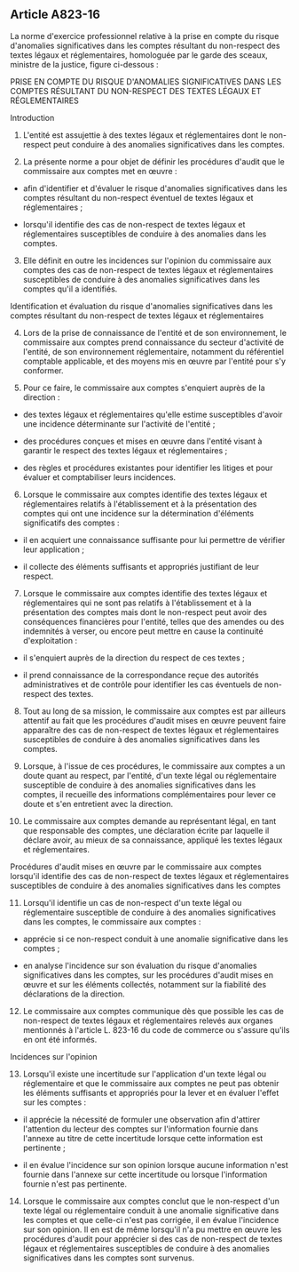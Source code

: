 Article A823-16
----
La norme d'exercice professionnel relative à la prise en compte du risque
d'anomalies significatives dans les comptes résultant du non-respect des textes
légaux et réglementaires, homologuée par le garde des sceaux, ministre de la
justice, figure ci-dessous :

PRISE EN COMPTE DU RISQUE D'ANOMALIES SIGNIFICATIVES DANS LES COMPTES RÉSULTANT
DU NON-RESPECT DES TEXTES LÉGAUX ET RÉGLEMENTAIRES


Introduction

1. L'entité est assujettie à des textes légaux et réglementaires dont le
non-respect peut conduire à des anomalies significatives dans les comptes.

2. La présente norme a pour objet de définir les procédures d'audit que le
commissaire aux comptes met en œuvre :

- afin d'identifier et d'évaluer le risque d'anomalies significatives dans les
comptes résultant du non-respect éventuel de textes légaux et réglementaires ;

- lorsqu'il identifie des cas de non-respect de textes légaux et réglementaires
susceptibles de conduire à des anomalies dans les comptes.

3. Elle définit en outre les incidences sur l'opinion du commissaire aux comptes
des cas de non-respect de textes légaux et réglementaires susceptibles de
conduire à des anomalies significatives dans les comptes qu'il a identifiés.

Identification et évaluation du risque d'anomalies significatives dans les
comptes résultant du non-respect de textes légaux et réglementaires

4. Lors de la prise de connaissance de l'entité et de son environnement, le
commissaire aux comptes prend connaissance du secteur d'activité de l'entité, de
son environnement réglementaire, notamment du référentiel comptable applicable,
et des moyens mis en œuvre par l'entité pour s'y conformer.

5. Pour ce faire, le commissaire aux comptes s'enquiert auprès de la direction :

- des textes légaux et réglementaires qu'elle estime susceptibles d'avoir une
incidence déterminante sur l'activité de l'entité ;

- des procédures conçues et mises en œuvre dans l'entité visant à garantir le
respect des textes légaux et réglementaires ;

- des règles et procédures existantes pour identifier les litiges et pour
évaluer et comptabiliser leurs incidences.

6. Lorsque le commissaire aux comptes identifie des textes légaux et
réglementaires relatifs à l'établissement et à la présentation des comptes qui
ont une incidence sur la détermination d'éléments significatifs des comptes :

- il en acquiert une connaissance suffisante pour lui permettre de vérifier leur
application ;

- il collecte des éléments suffisants et appropriés justifiant de leur respect.

7. Lorsque le commissaire aux comptes identifie des textes légaux et
réglementaires qui ne sont pas relatifs à l'établissement et à la présentation
des comptes mais dont le non-respect peut avoir des conséquences financières
pour l'entité, telles que des amendes ou des indemnités à verser, ou encore peut
mettre en cause la continuité d'exploitation :

- il s'enquiert auprès de la direction du respect de ces textes ;

- il prend connaissance de la correspondance reçue des autorités administratives
et de contrôle pour identifier les cas éventuels de non-respect des textes.

8. Tout au long de sa mission, le commissaire aux comptes est par ailleurs
attentif au fait que les procédures d'audit mises en œuvre peuvent faire
apparaître des cas de non-respect de textes légaux et réglementaires
susceptibles de conduire à des anomalies significatives dans les comptes.

9. Lorsque, à l'issue de ces procédures, le commissaire aux comptes a un doute
quant au respect, par l'entité, d'un texte légal ou réglementaire susceptible de
conduire à des anomalies significatives dans les comptes, il recueille des
informations complémentaires pour lever ce doute et s'en entretient avec la
direction.

10. Le commissaire aux comptes demande au représentant légal, en tant que
responsable des comptes, une déclaration écrite par laquelle il déclare avoir,
au mieux de sa connaissance, appliqué les textes légaux et réglementaires.

Procédures d'audit mises en œuvre par le commissaire aux comptes lorsqu'il
identifie des cas de non-respect de textes légaux et réglementaires susceptibles
de conduire à des anomalies significatives dans les comptes

11. Lorsqu'il identifie un cas de non-respect d'un texte légal ou réglementaire
susceptible de conduire à des anomalies significatives dans les comptes, le
commissaire aux comptes :

- apprécie si ce non-respect conduit à une anomalie significative dans les
comptes ;

- en analyse l'incidence sur son évaluation du risque d'anomalies significatives
dans les comptes, sur les procédures d'audit mises en œuvre et sur les éléments
collectés, notamment sur la fiabilité des déclarations de la direction.

12. Le commissaire aux comptes communique dès que possible les cas de
non-respect de textes légaux et réglementaires relevés aux organes mentionnés à
l'article L. 823-16 du code de commerce ou s'assure qu'ils en ont été informés.

Incidences sur l'opinion

13. Lorsqu'il existe une incertitude sur l'application d'un texte légal ou
réglementaire et que le commissaire aux comptes ne peut pas obtenir les éléments
suffisants et appropriés pour la lever et en évaluer l'effet sur les comptes :

- il apprécie la nécessité de formuler une observation afin d'attirer
l'attention du lecteur des comptes sur l'information fournie dans l'annexe au
titre de cette incertitude lorsque cette information est pertinente ;

- il en évalue l'incidence sur son opinion lorsque aucune information n'est
fournie dans l'annexe sur cette incertitude ou lorsque l'information fournie
n'est pas pertinente.

14. Lorsque le commissaire aux comptes conclut que le non-respect d'un texte
légal ou réglementaire conduit à une anomalie significative dans les comptes et
que celle-ci n'est pas corrigée, il en évalue l'incidence sur son opinion. Il en
est de même lorsqu'il n'a pu mettre en œuvre les procédures d'audit pour
apprécier si des cas de non-respect de textes légaux et réglementaires
susceptibles de conduire à des anomalies significatives dans les comptes sont
survenus.
